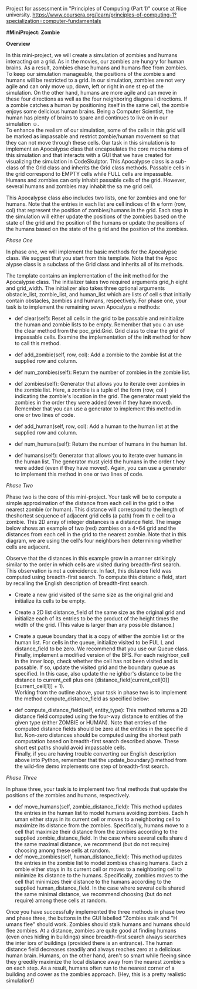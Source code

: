Project for assessment in "Principles of Computing (Part 1)" course at Rice university.
https://www.coursera.org/learn/principles-of-computing-1?specialization=computer-fundamentals


#**MiniProject: Zombie**  

**Overview**  

In this mini-project, we will create a simulation of zombies and humans interacting on a grid. As in the movies, our zombies are hungry for
human brains. As a result, zombies chase humans and humans flee from zombies. To keep our simulation manageable, the positions of the zombie
s and humans will be restricted to a grid. In our simulation, zombies are not very agile and can only move up, down, left or right in one st
ep of the simulation. On the other hand, humans are more agile and can move in these four directions as well as the four neighboring diagona
l directions. If a zombie catches a human by positioning itself in the same cell, the zombie enjoys some delicious human brains. Being a Computer Scientist, the human has plenty of brains to spare and continues to live on in our simulation ☺.  
To enhance the realism of our simulation, some of the cells in this grid will be marked as impassable and restrict zombie/human movement so
that they can not move through these cells. Our task in this simulation is to implement an Apocalypse class that encapsulates the core mecha
nisms of this simulation and that interacts with a GUI that we have created for visualizing the simulation in CodeSkulptor. This Apocalypse
class is a sub-class of the Grid class and inherits the Grid class methods. Passable cells in the grid correspond to EMPTY cells while FULL
cells are impassable. Humans and zombies can only inhabit passable cells of the grid. However, several humans and zombies may inhabit the sa
me grid cell.

This Apocalypse class also includes two lists, one for zombies and one for humans. Note that the entries in each list are cell indices of th
e form (row, col) that represent the position of zombies/humans in the grid. Each step in the simulation will either update the positions of
 the zombies based on the state of the grid and the position of the humans or update the positions of the humans based on the state of the g
rid and the position of the zombies.

*Phase One*

In phase one, we will implement the basic methods for the Apocalypse class. We suggest that you start from this template. Note that the Apoc
alypse class is a subclass of the Grid class and inherits all of its methods.

The template contains an implementation of the __init__ method for the Apocalypse class. The initializer takes two required arguments grid_h
eight and grid_width. The initializer also takes three optional arguments obstacle_list, zombie_list, and human_list which are lists of cell
s that initially contain obstacles, zombies and humans, respectively. For phase one, your task is to implement the remaining seven Apocalyps
e methods:  
- def clear(self): Reset all cells in the grid to be passable and reinitialize the human and zombie lists to be empty. Remember that you c
an use the clear method from the poc_grid.Grid. Grid class to clear the grid of impassable cells. Examine the implementation of the __init__
 method for how to call this method.  
- def add_zombie(self, row, col): Add a zombie to the zombie list at the supplied row and column.  
  
- def num_zombies(self): Return the number of zombies in the zombie list.  
- def zombies(self): Generator that allows you to iterate over zombies in the zombie list. Here, a zombie is a tuple of the form (row, col
) indicating the zombie's location in the grid. The generator must yield the zombies in the order they were added (even if they have moved). Remember that you can use a generator to implement this method in one or two lines of code.
- def add_human(self, row, col): Add a human to the human list at the supplied row and column.  
- def num_humans(self): Return the number of humans in the human list.  
- def humans(self): Generator that allows you to iterate over humans in the human list. The generator must yield the humans in the order t
hey were added (even if they have moved). Again, you can use a generator to implement this method in one or two lines of code.  



*Phase Two*

Phase two is the core of this mini-project. Your task will be to compute a simple approximation of the distance from each cell in the grid t
o the nearest zombie (or human). This distance will correspond to the length of theshortest sequence of adjacent grid cells (a path) from th
e cell to a zombie. This 2D array of integer distances is a distance field. The image below shows an example of two (red) zombies on a 4×64
 grid and the distances from each cell in the grid to the nearest zombie. Note that in this diagram, we are using the cell's four neighbors
hen determining whether cells are adjacent.

Observe that the distances in this example grow in a manner strikingly similar to the order in which cells are visited during breadth-first
search. This observation is not a coincidence. In fact, this distance field was computed using breadth-first search. To compute this distanc
e field, start by recalling the English description of breadth-first search.  
- Create a new grid visited of the same size as the original grid and initialize its cells to be empty.  

- Create a 2D list distance_field of the same size as the original grid and initialize each of its entries to be the product of the height
 times the width of the grid. (This value is larger than any possible distance.)  
- Create a queue boundary that is a copy of either the zombie list or the human list. For cells in the queue, initialize visited to be FUL
L and distance_field to be zero. We recommend that you use our Queue class.  
Finally, implement a modified version of the BFS. For each neighbor_cell in the inner loop, check whether the cell has not been visited and is passable. If so, update the visited grid and the boundary queue as specified. In this case, also update the ne
ighbor's distance to be the distance to current_cell plus one (distance_field[current_cell[0]][current_cell[1]] + 1).  
Working from the outline above, your task in phase two is to implement the method compute_distance_field as specified below:  
- def compute_distance_field(self, entity_type): This method returns a 2D distance field computed using the four-way distance to entities
of the given type (either ZOMBIE or HUMAN). Note that entries of the computed distance fields should be zero at the entities in the specifie
d list. Non-zero distances should be computed using the shortest path computation based on breadth-first search described above. These short
est paths should avoid impassable cells.  
Finally, if you are having trouble converting our English description above into Python, remember that the update_boundary() method from the
 wild-fire demo implements one step of breadth-first search.

*Phase Three*

In phase three, your task is to implement two final methods that update the positions of the zombies and humans, respectively.  
- def move_humans(self, zombie_distance_field): This method updates the entries in the human list to model humans avoiding zombies. Each h
uman either stays in its current cell or moves to a neighboring cell to maximize its distance from the zombies. Specifically, humans move to
 a cell that maximize their distance from the zombies according to the supplied zombie_distance_field. In the case where several cells share
d the same maximal distance, we recommend (but do not require) choosing among these cells at random.  
- def move_zombies(self, human_distance_field): This method updates the entries in the zombie list to model zombies chasing humans. Each z
ombie either stays in its current cell or moves to a neighboring cell to minimize its distance to the humans. Specifically, zombies moves to
 the cell that minimizes their distance to the humans according to the supplied human_distance_field. In the case where several cells shared
 the same minimal distance, we recommend choosing (but do not require) among these cells at random.  

Once you have successfully implemented the three methods in phase two and phase three, the buttons in the GUI labelled "Zombies stalk and "H
umans flee" should work. Zombies should stalk humans and humans should flee zombies.
At a distance, zombies are quite good at finding humans (even ones hiding in buildings) since breadth-first search always searches the inter
iors of buildings (provided there is an entrance). The human distance field decreases steadily and always reaches zero at a delicious human
brain. Humans, on the other hand, aren't so smart while fleeing since they greedily maximize the local distance away from the nearest zombie
s on each step. As a result, humans often run to the nearest corner of a building and cower as the zombies approach. (Hey, this is a pretty
realistic simulation!)


